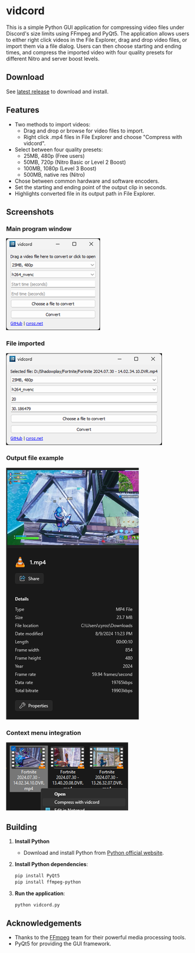 # vidcord

This is a simple Python GUI application for compressing video files under Discord's size limits using FFmpeg and PyQt5. The application allows users to either right click videos in the File Explorer, drag and drop video files, or import them via a file dialog. Users can then choose starting and ending times, and compress the imported video with four quality presets for different Nitro and server boost levels.

## Download

See [latest release](https://github.com/cyroz1/vidcord/releases/latest) to download and install.

## Features

- Two methods to import videos:
  - Drag and drop or browse for video files to import.
  - Right click .mp4 files in File Explorer and choose "Compress with vidcord".
- Select between four quality presets:
  - 25MB, 480p (Free users)
  - 50MB, 720p (Nitro Basic or Level 2 Boost)
  - 100MB, 1080p (Level 3 Boost)
  - 500MB, native res (Nitro)
- Chose between common hardware and software encoders.
- Set the starting and ending point of the output clip in seconds.
- Highlights converted file in its output path in File Explorer.

## Screenshots

### Main program window

![Main program window](screenshots/main%20window.png)
### File imported

![File imported](screenshots/file%20imported.png)
### Output file example

![Output file example](screenshots/output%20file%20example.png)
### Context menu integration

![Context menu integration](screenshots/context%20menu.png)

## Building

1. **Install Python**
   - Download and install Python from [Python official website](https://www.python.org/downloads/).

2. **Install Python dependencies**:
   ```sh
   pip install PyQt5
   pip install ffmpeg-python
   ```

3. **Run the application**:
   ```sh
   python vidcord.py
   ```

## Acknowledgements

- Thanks to the [FFmpeg](https://ffmpeg.org/) team for their powerful media processing tools.
- PyQt5 for providing the GUI framework.
